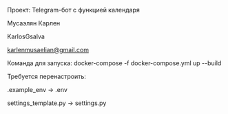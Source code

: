 Проект: Telegram-бот с функцией календаря

Мусаэлян Карлен

KarlosGsalva

karlenmusaelian@gmail.com

Команда для запуска: docker-compose -f docker-compose.yml up --build

Требуется перенастроить:

.example_env -> .env

settings_template.py -> settings.py

